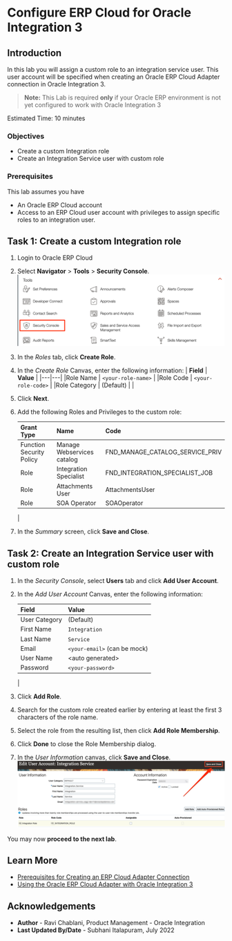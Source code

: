 # Configure ERP Cloud for Oracle Integration 3

## Introduction
In this lab you will assign a custom role to an integration service user. This user account will be specified when creating an Oracle ERP Cloud Adapter connection in Oracle Integration 3.

> **Note:** This Lab is required **only** if your Oracle ERP environment is not yet configured to work with Oracle Integration 3


Estimated Time: 10 minutes

### Objectives
* Create a custom Integration role
* Create an Integration Service user with custom role


### Prerequisites
This lab assumes you have
* An Oracle ERP Cloud account
* Access to an ERP Cloud user account with privileges to assign specific roles to an integration user.


## Task 1: Create a custom Integration role

1. Login to Oracle ERP Cloud

2. Select **Navigator** &gt; **Tools** &gt; **Security Console**.
    ![Open Security Console](images/erp-open-security-console.png)

3. In the *Roles* tab, click **Create Role**.

4. In the *Create Role* Canvas, enter the following information:
    | **Field**  | **Value** |
    |---|---|
    |Role Name | `<your-role-name>` |
    |Role Code | `<your-role-code>` |
    |Role Category | (Default) |
    |    

5. Click **Next**.

6. Add the following Roles and Privileges to the custom role:

    | Grant Type | Name | Code |
    | ---- | ---- | ---- |
    | Function Security Policy | Manage Webservices catalog | FND_MANAGE\_CATALOG\_SERVICE\_PRIV
    | Role | Integration Specialist | FND\_INTEGRATION\_SPECIALIST\_JOB
    | Role | Attachments User | AttachmentsUser |
    | Role | SOA Operator | SOAOperator |
    |


7. In the *Summary* screen, click **Save and Close**.

## Task 2: Create an Integration Service user with custom role

1. In the *Security Console*, select **Users** tab and click **Add User Account**.

2.  In the *Add User Account* Canvas, enter the following information:

    | **Field**  | **Value** |
    |---|---|
    |User Category | (Default) |
    |First Name | `Integration` |
    |Last Name	 | `Service` |
    |Email | `<your-email>` (can be mock)|
    |User Name | &lt;auto generated&gt; |
    |Password | `<your-password>` |
    |

3. Click **Add Role**.

4. Search for the custom role created earlier by entering at least the first 3 characters of the role name.

5. Select the role from the resulting list, then click **Add Role Membership**.

6. Click **Done** to close the Role Membership dialog.

7. In the *User Information* canvas, click **Save and Close**.
    ![Save user with added role](images/erp-user-with-roles.png)


You may now **proceed to the next lab**.


## Learn More
* [Prerequisites for Creating an ERP Cloud Adapter Connection](https://docs.oracle.com/en/cloud/paas/application-integration/erp-adapter/prerequisites-creating-connection.html#GUID-FEA17A38-60BF-482D-99CD-31DA9E6C9E77)
* [Using the Oracle ERP Cloud Adapter with Oracle Integration 3
](https://docs.oracle.com/en/cloud/paas/application-integration/erp-adapter/oracle-erp-cloud-adapter-capabilities.html#GUID-5ED9E9D5-66F4-4EAA-87D7-75BD405C1E07)

## Acknowledgements
* **Author** - Ravi Chablani, Product Management - Oracle Integration
* **Last Updated By/Date** - Subhani Italapuram, July 2022
